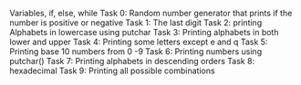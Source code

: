 Variables, if, else, while
Task 0: Random number generator that prints if the number is positive or negative
Task 1: The last digit
Task 2: printing Alphabets in lowercase using putchar
Task 3: Printing alphabets in both lower and upper
Task 4: Printing some letters except e and q
Task 5: Printing base 10 numbers from 0 -9
Task 6: Printing numbers using putchar()
Task 7: Printing alphabets in descending orders
Task 8: hexadecimal
Task 9: Printing all possible combinations
